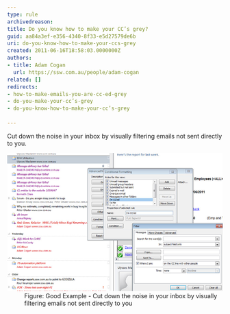 ```yaml
---
type: rule
archivedreason: 
title: Do you know how to make your CC’s grey?
guid: aa84a3ef-e356-4340-8f33-e5d27579de6b
uri: do-you-know-how-to-make-your-ccs-grey
created: 2011-06-16T18:58:03.0000000Z
authors:
- title: Adam Cogan
  url: https://ssw.com.au/people/adam-cogan
related: []
redirects:
- how-to-make-emails-you-are-cc-ed-grey
- do-you-make-your-cc’s-grey
- do-you-know-how-to-make-your-cc’s-grey

---
```


Cut down the noise in your inbox by visually filtering emails not sent directly to you.

<!--endintro-->
<dl class="goodImage"><dt><img alt="make cc grey" src="MakeCCGrey.jpg" style="width:590px;"> </dt><dd>Figure: Good Example - Cut down the noise in your inbox by visually filtering emails not sent directly to you</dd></dl>
